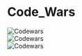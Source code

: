 # Code_Wars

![Codewars](https://www.codewars.com/users/WCM/badges/large)
<br>
![Codewars](https://github-readme-codewars-stats.herokuapp.com/api/?username=WCM&badge&customcolor=bg:2a295b_fg:b500ed_text:fc4646_logo:2a295b_stroke:f75402)
<br>
![Codewars](https://github.r2v.ch/codewars?user=WCM&stroke=blue)
